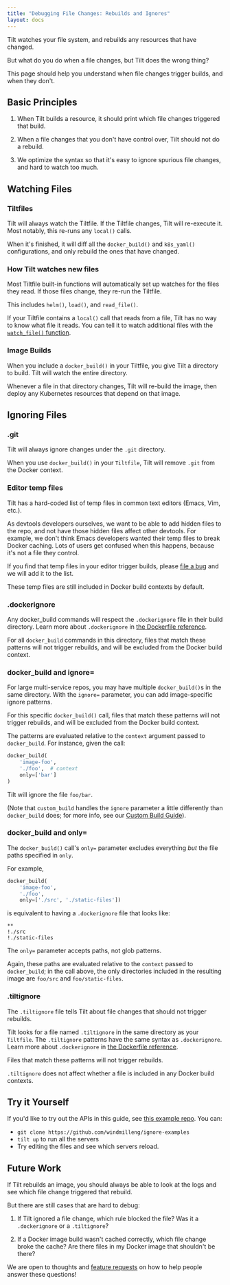 ```yaml
---
title: "Debugging File Changes: Rebuilds and Ignores"
layout: docs
---
```


Tilt watches your file system, and rebuilds any resources that have changed.

But what do you do when a file changes, but Tilt does the wrong thing?

This page should help you understand when file changes trigger builds, and when
they don't.

## Basic Principles

1) When Tilt builds a resource, it should print which file changes triggered
that build.

2) When a file changes that you don't have control over, Tilt should not do a
rebuild.

3) We optimize the syntax so that it's easy to ignore spurious file changes,
and hard to watch too much.

## Watching Files

### Tiltfiles

Tilt will always watch the Tiltfile. If the Tiltfile changes, Tilt will re-execute it.
Most notably, this re-runs any `local()` calls.

When it's finished, it will diff all the `docker_build()` and `k8s_yaml()`
configurations, and only rebuild the ones that have changed.

### How Tilt watches new files

Most Tiltfile built-in functions will automatically set up watches
for the files they read. If those files change, they re-run the Tiltfile.

This includes `helm()`, `load()`, and `read_file()`.

If your Tiltfile contains a `local()` call that reads from a file,
Tilt has no way to know what file it reads. You can tell it to watch additional
files with the [`watch_file()` function](api.html#api.watch_file).

### Image Builds

When you include a `docker_build()` in your Tiltfile, you give Tilt
a directory to build. Tilt will watch the entire directory.

Whenever a file in that directory changes, Tilt will re-build the image,
then deploy any Kubernetes resources that depend on that image.

## Ignoring Files

### .git

Tilt will always ignore changes under the `.git` directory.

When you use `docker_build()` in your `Tiltfile`, Tilt will remove `.git` from
the Docker context.

### Editor temp files

Tilt has a hard-coded list of temp files in common text editors (Emacs, Vim, etc.).

As devtools developers ourselves, we want to be able to add hidden files to the
repo, and not have those hidden files affect other devtools. For example, we
don't think Emacs developers wanted their temp files to break Docker
caching. Lots of users get confused when this happens, because it's not a file
they control.

If you find that temp files in your editor trigger builds, please
[file a bug](https://github.com/windmilleng/tilt/issues/new)
and we will add it to the list.

These temp files are still included in Docker build contexts by default.

### .dockerignore

Any docker_build commands will respect the `.dockerignore` file
in their build directory. Learn more about `.dockerignore` in [the
Dockerfile reference](https://docs.docker.com/engine/reference/builder/#dockerignore-file).

For all `docker_build` commands in this directory, files that match these
patterns will not trigger rebuilds, and will be excluded from the Docker build
context.

### docker_build and ignore=

For large multi-service repos, you may have multiple `docker_build()`s in the
same directory. With the `ignore=` parameter, you can add image-specific ignore
patterns.

For this specific `docker_build()` call, files that match these patterns will
not trigger rebuilds, and will be excluded from the Docker build context.

The patterns are evaluated relative to the `context` argument passed to `docker_build`. For instance, given the call:
```python
docker_build(
    'image-foo',
    './foo',  # context
    only=['bar']
)
```
Tilt will ignore the file `foo/bar`.

(Note that `custom_build` handles the `ignore` parameter a little differently than `docker_build` does; for more info, see our [Custom Build Guide](custom_build.html#adjust-file-watching-wtih-ignore)).

### docker_build and only=

The `docker_build()` call's `only=` parameter excludes everything *but* the file
paths specified in `only`.

For example,

```python
docker_build(
    'image-foo',
    './foo',
    only=['./src', './static-files'])
```

is equivalent to having a `.dockerignore` file that looks like:

```
**
!./src
!./static-files
```

The `only=` parameter accepts paths, not glob patterns.

Again, these paths are evaluated relative to the `context` passed to `docker_build`; in the call above, the only directories included in the resulting image are `foo/src` and `foo/static-files`.

### .tiltignore

The `.tiltignore` file tells Tilt about file changes that should not trigger rebuilds.

Tilt looks for a file named `.tiltignore` in the same directory as your
`Tiltfile`. The `.tiltignore` patterns have the same syntax as `.dockerignore`.
Learn more about `.dockerignore` in
[the Dockerfile reference](https://docs.docker.com/engine/reference/builder/#dockerignore-file).

Files that match these patterns will not trigger rebuilds.

`.tiltignore` does not affect whether a file is included in any Docker
build contexts.

## Try it Yourself

If you'd like to try out the APIs in this guide, see
[this example repo](https://github.com/windmilleng/ignore-examples). You can:

- `git clone https://github.com/windmilleng/ignore-examples`
- `tilt up` to run all the servers
- Try editing the files and see which servers reload.

## Future Work

If Tilt rebuilds an image, you should always be able to look at the logs
and see which file change triggered that rebuild.

But there are still cases that are hard to debug:

1) If Tilt ignored a file change, which rule blocked the file? Was it a
`.dockerignore` or a `.tiltignore`?

2) If a Docker image build wasn't cached correctly, which file change broke the
cache? Are there files in my Docker image that shouldn't be there?

We are open to thoughts and
[feature requests](https://github.com/windmilleng/tilt/issues/new) on how to
help people answer these questions!
